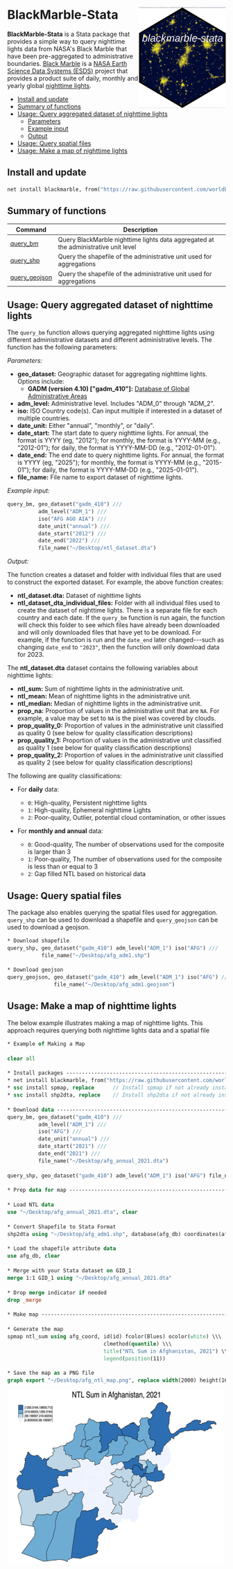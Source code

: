 # BlackMarble-Stata <img src="man/figures/logo.png" align="right" width="200" />

**BlackMarble-Stata** is a Stata package that provides a simple way to query nighttime lights data from NASA's Black Marble that have been pre-aggregated to administrative boundaries. [Black Marble](https://blackmarble.gsfc.nasa.gov) is a [NASA Earth Science Data Systems (ESDS)](https://www.earthdata.nasa.gov) project that provides a product suite of daily, monthly and yearly global [nighttime lights](https://www.earthdata.nasa.gov/topics/human-dimensions/nighttime-lights). 

* [Install and update](#install)
* [Summary of functions](#functions)
* [Usage: Query aggregated dataset of nighttime lights](#usage_query_bm)
    * [Parameters](#usage_query_bm_parameters)
    * [Example input](#usage_query_bm_ex_input)
    * [Output](#usage_query_bm_output)
* [Usage: Query spatial files](#usage_query_spatial)
* [Usage: Make a map of nighttime lights](#usage_make_map)

## Install and update <a name="install"></a>

```stata
net install blackmarble, from("https://raw.githubusercontent.com/worldbank/blackmarble-stata/main/src") replace
```

## Summary of functions <a name="functions"></a>

| Command | Description |
| --- | --- |
| [query_bm]() | Query BlackMarble nighttime lights data aggregated at the administrative unit level |
| [query_shp]() | Query the shapefile of the administrative unit used for aggregations |
| [query_geojson]() | Query the shapefile of the administrative unit used for aggregations |

## Usage: Query aggregated dataset of nighttime lights <a name="usage_query_bm"></a>

The `query_bm` function allows querying aggregated nighttime lights using different administrative datasets and different administrative levels. The function has the following parameters:

_Parameters:_ <a name="usage_query_bm_parameters"></a>

* __geo_dataset:__ Geographic dataset for aggregating nighttime lights. Options include:
  - __GADM (version 4.10) ["gadm_410"]:__ [Database of Global Administrative Areas](https://gadm.org/)
* __adm_level:__ Administrative level. Includes "ADM_0" through "ADM_2".
* __iso:__ ISO Country code(s). Can input multiple if interested in a dataset of multiple countries.
* __date_unit:__ Either "annual", "monthly", or "daily".
* __date_start:__ The start date to query nighttime lights. For annual, the format is YYYY (eg, "2012"); for monthly, the format is YYYY-MM (e.g., "2012-01"); for daily, the format is YYYY-MM-DD (e.g., "2012-01-01").
* __date_end:__ The end date to query nighttime lights. For annual, the format is YYYY (eg, "2025"); for monthly, the format is YYYY-MM (e.g., "2015-01"); for daily, the format is YYYY-MM-DD (e.g., "2025-01-01").
* __file_name:__ File name to export dataset of nighttime lights.

_Example input:_ <a name="usage_query_bm_ex_input"></a>

```stata
query_bm, geo_dataset("gadm_410") ///
          adm_level("ADM_1") /// 
          iso("AFG AGO AIA") ///
          date_unit("annual") ///
          date_start("2012") ///
          date_end("2022") ///
          file_name("~/Desktop/ntl_dataset.dta")
```

_Output:_ <a name="usage_query_bm_output"></a>

The function creates a dataset and folder with individual files that are used to construct the exported dataset. For example, the above function creates:

* __ntl_dataset.dta:__ Dataset of nighttime lights
* __ntl_dataset_dta_individual_files:__ Folder with all individual files used to create the dataset of nighttime lights. There is a separate file for each country and each date. If the `query_bm` function is run again, the function will check this folder to see which files have already been downloaded and will only downloaded files that have yet to be download. For example, if the function is run and the `date_end` later changed---such as changing `date_end` to `"2023"`, then the function will only download data for 2023.

The __ntl_dataset.dta__ dataset contains the following variables about nighttime lights:

* __ntl_sum:__ Sum of nighttime lights in the administrative unit.
* __ntl_mean:__ Mean of nighttime lights in the administrative unit.
* __ntl_median:__ Median of nighttime lights in the administrative unit.
* __prop_na:__ Proportion of values in the administrative unit that are `NA`. For example, a value may be set to `NA` is the pixel was covered by clouds.
* __prop_quality_0:__ Proportion of values in the administrative unit classified as quality 0 (see below for quality classification descriptions)
* __prop_quality_1:__ Proportion of values in the administrative unit classified as quality 1 (see below for quality classification descriptions)
* __prop_quality_2:__ Proportion of values in the administrative unit classified as quality 2 (see below for quality classification descriptions)

The following are quality classifications:

* For __daily__ data:
    * `0`: High-quality, Persistent nighttime lights
    * `1`: High-quality, Ephemeral nighttime Lights
    * `2`: Poor-quality, Outlier, potential cloud contamination, or other issues

* For __monthly and annual__ data:
  * `0`: Good-quality, The number of observations used for the composite is larger than 3
  * `1`: Poor-quality, The number of observations used for the composite is less than or equal to 3
  * `2`: Gap filled NTL based on historical data

## Usage: Query spatial files <a name="usage_query_spatial"></a>

The package also enables querying the spatial files used for aggregation. `query_shp` can be used to download a shapefile and `query_geojson` can be used to download a geojson.

```stata
* Download shapefile
query_shp, geo_dataset("gadm_410") adm_level("ADM_1") iso("AFG") ///
           file_name("~/Desktop/afg_adm1.shp")

* Download geojson
query_geojson, geo_dataset("gadm_410") adm_level("ADM_1") iso("AFG") ///
               file_name("~/Desktop/afg_adm1.geojson")
```

## Usage: Make a map of nighttime lights <a name="usage_make_map"></a>

The below example illustrates making a map of nighttime lights. This approach requires querying both nighttime lights data and a spatial file

```stata
* Example of Making a Map

clear all

* Install packages -------------------------------------------------------------
* net install blackmarble, from("https://raw.githubusercontent.com/worldbank/blackmarble-stata/main/src") replace
* ssc install spmap, replace      // Install spmap if not already installed
* ssc install shp2dta, replace    // Install shp2dta if not already installed

* Download data ----------------------------------------------------------------
query_bm, geo_dataset("gadm_410") /// 
          adm_level("ADM_1") ///
          iso("AFG") ///
          date_unit("annual") ///
          date_start("2021") ///
          date_end("2021") ///
          file_name("~/Desktop/afg_annual_2021.dta")
						  
query_shp, geo_dataset("gadm_410") adm_level("ADM_1") iso("AFG") file_name("~/Desktop/afg_adm1.shp")

* Prep data for map ------------------------------------------------------------

* Load NTL data
use "~/Desktop/afg_annual_2021.dta", clear

* Convert Shapefile to Stata Format
shp2dta using "~/Desktop/afg_adm1.shp", database(afg_db) coordinates(afg_coord) genid(id) replace

* Load the shapefile attribute data
use afg_db, clear

* Merge with your Stata dataset on GID_1
merge 1:1 GID_1 using "~/Desktop/afg_annual_2021.dta"

* Drop merge indicator if needed
drop _merge

* Make map ---------------------------------------------------------------------

* Generate the map
spmap ntl_sum using afg_coord, id(id) fcolor(Blues) ocolor(white) \\\
                               clmethod(quantile) \\\
                               title("NTL Sum in Afghanistan, 2021") \\\
                               legend(position(11))
    
* Save the map as a PNG file
graph export "~/Desktop/afg_ntl_map.png", replace width(2000) height(1600)
```

<p align="center">
<img src="man/figures/afg_ntl_map.png" alt="Nighttime Lights Example" width="500"/>
</p>
